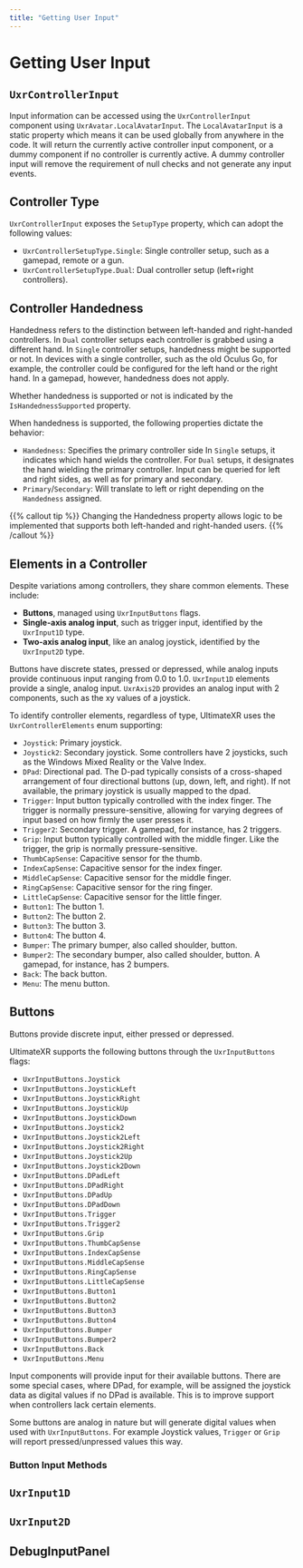 ```yaml
---
title: "Getting User Input"
---
```


# Getting User Input

## `UxrControllerInput`

Input information can be accessed using the `UxrControllerInput` component using `UxrAvatar.LocalAvatarInput`. The `LocalAvatarInput` is a static property which means it can be used globally from anywhere in the code. It will return the currently active controller input component, or a dummy component if no controller is currently active.
A dummy controller input will remove the requirement of null checks and not generate any input events.

## Controller Type

`UxrControllerInput` exposes the `SetupType` property, which can adopt the following values:
- `UxrControllerSetupType.Single`: Single controller setup, such as a gamepad, remote or a gun.
- `UxrControllerSetupType.Dual`: Dual controller setup (left+right controllers).

## Controller Handedness

Handedness refers to the distinction between left-handed and right-handed controllers. In `Dual` controller setups each controller is grabbed using a different hand. In `Single` controller setups, handedness might be supported or not.
In devices with a single controller, such as the old Oculus Go, for example, the controller could be configured for the left hand or the right hand. In a gamepad, however, handedness does not apply.

Whether handedness is supported or not is indicated by the `IsHandednessSupported` property.

When handedness is supported, the following properties dictate the behavior:
- `Handedness`: Specifies the primary controller side In `Single` setups, it indicates which hand wields the controller. For `Dual` setups, it designates the hand wielding the primary controller. Input can be queried for left and right sides, as well as for primary and secondary.
- `Primary`/`Secondary`: Will translate to left or right depending on the `Handedness` assigned.

{{% callout tip %}}
Changing the Handedness property allows logic to be implemented that supports both left-handed and right-handed users.
{{% /callout %}}

## Elements in a Controller

Despite variations among controllers, they share common elements. These include:
- **Buttons**, managed using `UxrInputButtons` flags.
- **Single-axis analog input**, such as trigger input, identified by the `UxrInput1D` type.
- **Two-axis analog input**, like an analog joystick, identified by the `UxrInput2D` type.

Buttons have discrete states, pressed or depressed, while analog inputs provide continuous input ranging from 0.0 to 1.0. `UxrInput1D` elements provide a single, analog input. `UxrAxis2D` provides an analog input with 2 components, such as the xy values of a joystick.

To identify controller elements, regardless of type, UltimateXR uses the `UxrControllerElements` enum supporting:
- `Joystick`: Primary joystick.
- `Joystick2`: Secondary joystick. Some controllers have 2 joysticks, such as the Windows Mixed Reality or the Valve Index.
- `DPad`: Directional pad. The D-pad typically consists of a cross-shaped arrangement of four directional buttons (up, down, left, and right). If not available, the primary joystick is usually mapped to the dpad.
- `Trigger`: Input button typically controlled with the index finger. The trigger is normally pressure-sensitive, allowing for varying degrees of input based on how firmly the user presses it.
- `Trigger2`: Secondary trigger. A gamepad, for instance, has 2 triggers.
- `Grip`: Input button typically controlled with the middle finger. Like the trigger, the grip is normally pressure-sensitive.
- `ThumbCapSense`: Capacitive sensor for the thumb.
- `IndexCapSense`: Capacitive sensor for the index finger.
- `MiddleCapSense`: Capacitive sensor for the middle finger.
- `RingCapSense`: Capacitive sensor for the ring finger.
- `LittleCapSense`: Capacitive sensor for the little finger.
- `Button1`: The button 1.
- `Button2`: The button 2.
- `Button3`: The button 3.
- `Button4`: The button 4.
- `Bumper`: The primary bumper, also called shoulder, button.
- `Bumper2`: The secondary bumper, also called shoulder, button. A gamepad, for instance, has 2 bumpers.
- `Back`: The back button.
- `Menu`: The menu button.

## Buttons

Buttons provide discrete input, either pressed or depressed.

UltimateXR supports the following buttons through the `UxrInputButtons` flags:

- `UxrInputButtons.Joystick`
- `UxrInputButtons.JoystickLeft`
- `UxrInputButtons.JoystickRight`
- `UxrInputButtons.JoystickUp`
- `UxrInputButtons.JoystickDown`
- `UxrInputButtons.Joystick2`
- `UxrInputButtons.Joystick2Left`
- `UxrInputButtons.Joystick2Right`
- `UxrInputButtons.Joystick2Up`
- `UxrInputButtons.Joystick2Down`
- `UxrInputButtons.DPadLeft`
- `UxrInputButtons.DPadRight`
- `UxrInputButtons.DPadUp`
- `UxrInputButtons.DPadDown`
- `UxrInputButtons.Trigger`
- `UxrInputButtons.Trigger2`
- `UxrInputButtons.Grip`
- `UxrInputButtons.ThumbCapSense`
- `UxrInputButtons.IndexCapSense`
- `UxrInputButtons.MiddleCapSense`
- `UxrInputButtons.RingCapSense`
- `UxrInputButtons.LittleCapSense`
- `UxrInputButtons.Button1`
- `UxrInputButtons.Button2`
- `UxrInputButtons.Button3`
- `UxrInputButtons.Button4`
- `UxrInputButtons.Bumper`
- `UxrInputButtons.Bumper2`
- `UxrInputButtons.Back`
- `UxrInputButtons.Menu`

Input components will provide input for their available buttons. There are some special cases, where DPad, for example, will be assigned the joystick data as digital values if no DPad is available. This is to improve support when controllers lack certain elements.

Some buttons are analog in nature but will generate digital values when used with `UxrInputButtons`. For example Joystick values, `Trigger` or `Grip` will report pressed/unpressed values this way.

### Button Input Methods



## `UxrInput1D`

## `UxrInput2D`

## DebugInputPanel